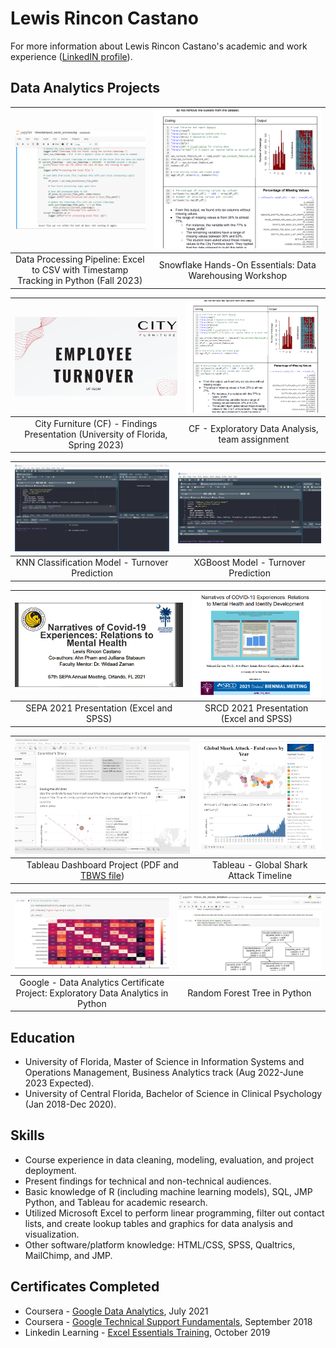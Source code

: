 # Lewis Rincon Castano

For more information about Lewis Rincon Castano's academic and work experience ([LinkedIN profile](https://www.linkedin.com/in/lrincas/)).

## Data Analytics Projects
| [![Python_Excel_Script](https://raw.githubusercontent.com/lericas/portfolio/main/images/python_excel_processing.png)](https://github.com/lericas/portfolio/blob/main/RStudio_files/timestamped_excel_processing.ipynb) | [![Snowflake Training](https://raw.githubusercontent.com/lericas/portfolio/main/images/EDA_CF.png)](https://achieve.snowflake.com/4c8fdf2c-1af8-4b38-85aa-7e56ec7804ff) |
|:---:|:---:|
| Data Processing Pipeline: Excel to CSV with Timestamp Tracking in Python (Fall 2023) | Snowflake Hands-On Essentials: Data Warehousing Workshop |

 
| [![Final Presentation](https://raw.githubusercontent.com/lericas/portfolio/main/images/CF_final.png)](https://github.com/lericas/portfolio/blob/main/pdf_files/City%20Furniture%20Final%20Presentation_UF.pdf) | [![EDA_CF](https://raw.githubusercontent.com/lericas/portfolio/main/images/EDA_CF.png)](https://github.com/lericas/portfolio/blob/main/pdf_files/City%20Furniture%20_EDA_project.pdf) |
|:---:|:---:|
| City Furniture (CF) - Findings Presentation (University of Florida, Spring 2023) | CF - Exploratory Data Analysis, team assignment |

| [![KNN](https://raw.githubusercontent.com/lericas/portfolio/main/images/KNN_model_v4.png)](https://github.com/lericas/portfolio/blob/main/pdf_files/KNN_model_v4.pdf) | [![Xgboost Model](https://raw.githubusercontent.com/lericas/portfolio/main/images/xgboost_model.png)](https://github.com/lericas/portfolio/blob/main/pdf_files/xgboost_model_final-turnover_prediction.pdf) |
|:---:|:---:|
| KNN Classification Model - Turnover Prediction | XGBoost Model - Turnover Prediction |

| [![SEPA 2021](https://raw.githubusercontent.com/lericas/portfolio/main/images/SEPA%202021.PNG?token=APFL442CSPMA3U4O32JCCK3BE7TXI)](https://github.com/lericas/portfolio/blob/main/pdf_files/SEPA%202021%20Presentation.pdf) | [![SRCD 2021](https://raw.githubusercontent.com/lericas/portfolio/main/images/SRCD%202021.PNG?token=APFL44ZXS7H3UGO2HRHIFNTBE77R4)](https://github.com/lericas/portfolio/blob/main/pdf_files/SRCD%202021%20Presentation.pdf)  |
|:---:|:---:|
| SEPA 2021 Presentation (Excel and SPSS) | SRCD 2021 Presentation (Excel and SPSS) |

| [![TableauDashboard](https://raw.githubusercontent.com/lericas/portfolio/main/images/tableauDashboard.png)](https://github.com/lericas/portfolio/blob/main/pdf_files/RinconCastanoLewis_Tableau_dashboard.pdf)  | [![Tableau Global Shark Attack](https://raw.githubusercontent.com/lericas/portfolio/main/images/GSA%20dashboard%20picture.png)](https://public.tableau.com/app/profile/lewis.rincon.castano/viz/GSArecords/GSA-Year) |
|:---:|:---:|
| Tableau Dashboard Project (PDF and [TBWS file](https://github.com/lericas/portfolio/blob/main/pdf_files/RinconCastanoLewis_Tableau_dashboard.twbx)) | Tableau - Global Shark Attack Timeline | 


| [![EDA](https://raw.githubusercontent.com/lericas/portfolio/main/images/EDA.png)](https://github.com/lericas/portfolio/blob/main/pdf_files/Python_EDA_BellaBeat_Project_Coursera.ipynb) | [![RandomForest](https://raw.githubusercontent.com/lericas/portfolio/main/images/randForest.png)](https://github.com/lericas/portfolio/blob/main/pdf_files/Python_ML_Models_BellaBeat.ipynb)  | 
|:---:|:---:|
| Google - Data Analytics Certificate Project: Exploratory Data Analytics in Python | Random Forest Tree in Python |

## Education
* University of Florida, Master of Science in Information Systems and Operations Management, Business Analytics track (Aug 2022-June 2023 Expected).
* University of Central Florida, Bachelor of Science in Clinical Psychology (Jan 2018-Dec 2020).

## Skills
* Course experience in data cleaning, modeling, evaluation, and project deployment.
* Present findings for technical and non-technical audiences.
* Basic knowledge of R (including machine learning models), SQL, JMP Python, and Tableau for academic research.
* Utilized Microsoft Excel to perform linear programming, filter out contact lists, and create lookup tables and graphics for data analysis and visualization.
* Other software/platform knowledge: HTML/CSS, SPSS, Qualtrics, MailChimp, and JMP.


## Certificates Completed

* Coursera - [Google Data Analytics](https://www.credly.com/badges/20dd9392-bf2c-47f0-bf27-a92d262c0e96?source=linked_in_profile), July 2021
* Coursera - [Google Technical Support Fundamentals](https://www.coursera.org/account/accomplishments/verify/B4C8QHZTCVGZ), September 2018
* Linkedin Learning - [Excel Essentials Training](https://github.com/lericas/portfolio/blob/main/pdf_files/Excel%20Essential%20Training%20Office%20365.pdf), October 2019


